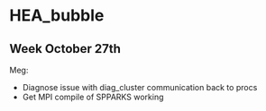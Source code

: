 # HEA_bubble

## Week October 27th 
Meg:
* Diagnose issue with diag_cluster communication back to procs
* Get MPI compile of SPPARKS working